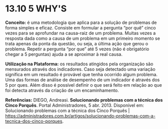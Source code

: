 # 13.10 5 WHY'S

**Conceito:** é uma metodologia que aplica para a solução de problemas de forma simples e eficaz. Consiste em formular a pergunta “por quê” cinco vezes para se aprofundar na causa-raiz de um problema. Muitas vezes a resposta dada como a causa de um problema em um primeiro momento se trata apenas da ponta da questão, ou seja, a última ação que gerou o problema. Repetir a pergunta “por que” até 5 vezes (não é obrigatório chegar a 5 perguntas) ajuda a se aproximar à real causa.

**Utilização na Plataforma:** os resultados atingidos pela organização são mensurados através dos indicadores. Caso seja detectado uma variação significa em um resultado é provável que tenha ocorrido algum problema. Uma das formas de análise de desempenho de um indicador é através dos 5 por ques. Além disso é possível definir o que será feito em relação ao que foi detecta através da criação de um encaminhamento.

**Referências:**
DIEGO, Andreasi. **Solucionando problemas com a técnica dos Cinco Porquês**. Portal Administradores, 5 abr. 2013. Disponível em: Solucionando problemas com a técnica dos Cinco Porquês | https://administradores.com.br/artigos/solucionando-problemas-com-a-tecnica-dos-cinco-porques.
